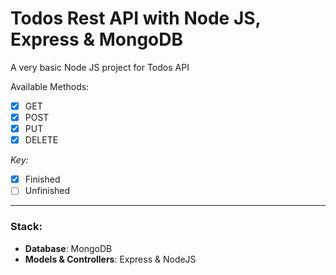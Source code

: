 # Todos Rest API with Node JS, Express & MongoDB

A very basic Node JS project for Todos API

Available Methods:

* [X] GET 
* [X] POST
* [X] PUT
* [X] DELETE

*Key:*
* [X] Finished
* [ ] Unfinished

---

### Stack:
* __Database__: MongoDB
* __Models & Controllers__: Express & NodeJS
